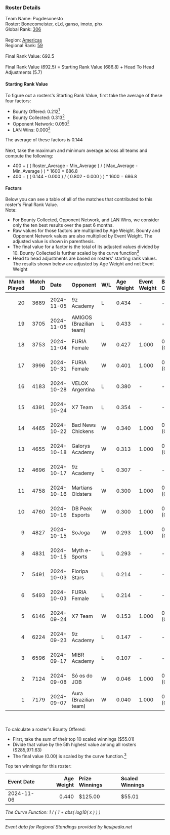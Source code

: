 ### Roster Details<br />
Team Name: Pugdesonesto<br />
Roster: Bonecomeister, cLd, ganso, imoto, phx<br />
Global Rank: [306](../../standings_global_2025_02_28.md)<br />
<br />
Region: [Americas]( ../../standings_americas_2025_02_28.md)<br />
Regional Rank: [59]( ../../standings_americas_2025_02_28.md)<br />
<br />
Final Rank Value:  692.5<br />
<br />
Final Rank Value (692.5) = Starting Rank Value (686.8) + Head To Head Adjustments (5.7)<br />

#### Starting Rank Value<br />
To figure out a rosters's Starting Rank Value, first take the average of these four factors:<br />
- Bounty Offered: 0.212[<sup>1</sup>](#table2)
- Bounty Collected: 0.313[<sup>2</sup>](#table1)
- Opponent Network: 0.050[<sup>2</sup>](#table1)
- LAN Wins: 0.000[<sup>2</sup>](#table1)

The average of these factors is 0.144<br />
<br />
Next, take the maximum and minimum average across all teams and compute the following:<br />
- 400 + ( ( Roster_Average - Min_Average ) / ( Max_Average - Min_Average ) ) * 1600 = 686.8
- 400 + ( ( 0.144 - 0.000 ) / ( 0.802 - 0.000 ) ) * 1600 = 686.8


#### Factors<br />
Below you can see a table of all of the matches that contributed to this roster's Final Rank Value.<br />
Note:<br />

- For Bounty Collected, Opponent Network, and LAN Wins, we consider only the ten best results over the past 6 months.
- Raw values for those factors are multiplied by Age Weight. Bounty and Opponent Network values are also multiplied by Event Weight. The adjusted value is shown in parenthesis.
- The final value for a factor is the total of its adjusted values divided by 10. Bounty Collected is further scaled by the curve function[<sup>3</sup>](#curveFunction)
- Head to head adjustments are based on rosters' starting rank values. The results shown below are adjusted by Age Weight and not Event Weight
<span id="table1"></span><br />


| Match Played | Match ID | Date       | Opponent                | W/L | Age Weight | Event Weight | Bounty Collected | Opponent Network | LAN Wins  | H2H Adj. | Roster                                        |
| -: | -: | :- | :- | :- | :- | :- | :- | :- | :- | -: | :- |
|           20 |     3689 | 2024-11-05 | 9z Academy              | L   | 0.434      | -            | -                | -                | -         |    -5.35 | Bonecomeister, cLd, ganso, imoto, phx         |
|           19 |     3705 | 2024-11-05 | AMIGOS (Brazilian team) | L   | 0.433      | -            | -                | -                | -         |    -9.39 | Bonecomeister, cLd, ganso, imoto, phx         |
|           18 |     3753 | 2024-11-04 | FURIA Female            | W   | 0.427      | 1.000        | 0.076 (0.032)    | 0.292 (0.125)    | 0 (0.000) |    11.78 | Bonecomeister, cLd, ganso, imoto, phx         |
|           17 |     3996 | 2024-10-31 | FURIA Female            | W   | 0.401      | 1.000        | 0.076 (0.030)    | 0.292 (0.117)    | 0 (0.000) |    11.32 | Bonecomeister, cLd, ganso, imoto, phx         |
|           16 |     4183 | 2024-10-28 | VELOX Argentina         | L   | 0.380      | -            | -                | -                | -         |    -6.73 | Bonecomeister, cLd, ganso, imoto, phx         |
|           15 |     4391 | 2024-10-24 | X7 Team                 | L   | 0.354      | -            | -                | -                | -         |    -6.08 | Bonecomeister, cLd, ganso, imoto, phx         |
|           14 |     4465 | 2024-10-22 | Bad News Chickens       | W   | 0.340      | 1.000        | 0.003 (0.001)    | 0.259 (0.088)    | 0 (0.000) |     6.62 | Bonecomeister, cLd, ganso, imoto, phx         |
|           13 |     4655 | 2024-10-18 | Galorys Academy         | W   | 0.313      | 1.000        | 0.001 (0.000)    | 0.171 (0.054)    | 0 (0.000) |     5.30 | Bonecomeister, cLd, ganso, imoto, phx         |
|           12 |     4696 | 2024-10-17 | 9z Academy              | L   | 0.307      | -            | -                | -                | -         |    -3.74 | Bonecomeister, cLd, ganso, imoto, phx         |
|           11 |     4758 | 2024-10-16 | Martians Oldsters       | W   | 0.300      | 1.000        | 0.000 (0.000)    | 0.052 (0.016)    | 0 (0.000) |     3.14 | Bonecomeister, ganso, imoto, phx, Thuister    |
|           10 |     4760 | 2024-10-16 | DB Peek Esports         | W   | 0.300      | 1.000        | 0.000 (0.000)    | 0.258 (0.077)    | 0 (0.000) |     4.51 | Bonecomeister, ganso, imoto, phx, Thuister    |
|            9 |     4827 | 2024-10-15 | SoJoga                  | W   | 0.293      | 1.000        | 0.000 (0.000)    | 0.034 (0.010)    | 0 (0.000) |     3.21 | Bonecomeister, ganso, imoto, phx, Thuister    |
|            8 |     4831 | 2024-10-15 | Myth e-Sports           | L   | 0.293      | -            | -                | -                | -         |    -5.25 | Bonecomeister, ganso, imoto, phx, Thuister    |
|            7 |     5491 | 2024-10-03 | Floripa Stars           | L   | 0.214      | -            | -                | -                | -         |    -2.83 | Bonecomeister, cLd, ganso, imoto, phx         |
|            6 |     5493 | 2024-10-03 | FURIA Female            | L   | 0.214      | -            | -                | -                | -         |    -0.62 | Bonecomeister, cLd, ganso, imoto, phx         |
|            5 |     6146 | 2024-09-24 | X7 Team                 | W   | 0.153      | 1.000        | 0.000 (0.000)    | 0.060 (0.009)    | 0 (0.000) |     2.28 | Bonecomeister, cLd, ganso, imoto, phx         |
|            4 |     6224 | 2024-09-23 | 9z Academy              | L   | 0.147      | -            | -                | -                | -         |    -1.81 | Bonecomeister, freitas, ganso, imoto, phx     |
|            3 |     6596 | 2024-09-17 | MIBR Academy            | L   | 0.107      | -            | -                | -                | -         |    -1.26 | Bonecomeister, freitas, ganso, imoto, Striker |
|            2 |     7124 | 2024-09-08 | Só os do JOB            | W   | 0.046      | 1.000        | 0.000 (0.000)    | 0.000 (0.000)    | 0 (0.000) |     0.24 | Bonecomeister, freitas, ganso, imoto, Striker |
|            1 |     7179 | 2024-09-07 | Aura (Brazilian team)   | W   | 0.040      | 1.000        | 0.000 (0.000)    | 0.000 (0.000)    | 0 (0.000) |     0.36 | Bonecomeister, freitas, ganso, imoto, Striker |

<br />
<span id="table2"></span><br />
To calculate a roster's Bounty Offered:<br />

- First, take the sum of their top 10 scaled winnings ($55.01)
- Divide that value by the 5th highest value among all rosters ($285,971.63)
- The final value (0.00) is scaled by the curve function.[<sup>3</sup>](#curveFunction)

Top ten winnings for this roster:<br />

| Event Date | Age Weight | Prize Winnings | Scaled Winnings |
| :- | -: | :- | :- |
| 2024-11-06 |      0.440 | $125.00        | $55.01          |


<span id="curveFunction"></span>_The Curve Function: 1 / ( 1 + abs( log10( x ) ) )_<br />

---
_Event data for Regional Standings provided by liquipedia.net_<br />
